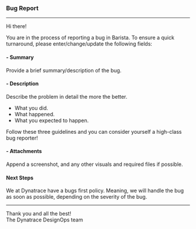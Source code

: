 ### <strong>Bug Report</strong>

<hr>
Hi there!

You are in the process of reporting a bug in Barista. To ensure a quick
turnaround, please enter/change/update the following fields:

#### - <strong>Summary</strong>

Provide a brief summary/description of the bug.

#### - <strong>Description</strong>

Describe the problem in detail the more the better.

- What you did.
- What happened.
- What you expected to happen.

Follow these three guidelines and you can consider yourself a high-class bug
reporter!

#### - <strong>Attachments</strong>

Append a screenshot, and any other visuals and required files if possible.

#### <strong>Next Steps</strong>

We at Dynatrace have a bugs first policy. Meaning, we will handle the bug as
soon as possible, depending on the severity of the bug.

<hr>
Thank you and all the best!<br> The Dynatrace DesignOps team
